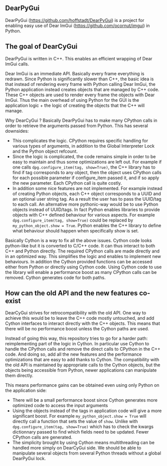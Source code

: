 ## DearPyGui

DearPyGui (https://github.com/hoffstadt/DearPyGui) is a project for enabling easy use of Dear ImGui (https://github.com/ocornut/imgui) in Python.

## The goal of DearCyGui

DearPyGui is written in C++. This enables an efficient wrapping of Dear ImGui calls.

Dear ImGui is an immediate API. Basically every frame everything is redrawn.
Since Python is significantly slower than C++, the basic idea is that instead of rendering every frame with Python calling Dear ImGui, the Python application instead creates objects that are managed by C++ code. These C++ objects are used to render every frame the objects with Dear ImGui. Thus the main overhead of using Python for the GUI is the application logic + the logic of creating the objects that the C++ will manage.

Why DearCyGui ? Basically DearPyGui has to make many CPython calls in order to retrieve the arguments passed from Python. This has several downsides:
- This complicates the logic. CPython requires specific handling for various types of arguments, in addition to the Global Interpreter Lock and the Python object refcount.
- Since the logic is complicated, the code remains simple in order to be easy to maintain and thus some optimizations are left out.
For example if one calls ```dpg.configure_item(tag, show=True)```, the C++ library has to find if tag corresponds to any object, then the object uses CPython calls for each possible parameter if configure_item passed it, and if so apply the new parameter. Each CPython call is quite costly.
- In addition some nice features are not implemented. For example instead of creating Python objects, each C++ object corresponds to a UUID and an optional user string tag. As a result the user has to pass the UUID/tag to each call. An alternative more pythonic-way would be to use Python objects instead of UUID/tags. In fact Python enables libraries to provide objects with C++ defined behaviour for various aspects. For example ```dpg.configure_item(tag, show=True)``` could be replaced by ```my_python_object.show = True```. Python enables the C++ library to define what behaviour should happen when specifically show is set.

Basically Cython is a way to fix all the above issues. Cython code looks python-like but it is converted to C/C++ code. It can thus interact to both C++ and Python directly. The required CPython calls are made directly and in an optimized way. This simplifies the logic and enables to implement new behaviours. In addition the Cython provided functions can be accessed either from Python or directly using Cython code. Using Cython code to use the library will enable a performance boost as many CPython calls can be removed. Cython generates code for both paths.

## How can the old API and the new features co-exist

DearCyGui strives for retrocompatibility with the old API. One way to achieve this would be to leave the C++ code mostly untouched, and add Cython interfaces to interact directly with the C++ objects. This means that there will be no performance boost unless the Cython paths are used.

Instead of going this way, this repository tries to go for a harder path: reimplementing part of the logic in Cython. In particular use Cython to handle the CPython calls and remove the direct calls to CPython in the C++ code. And doing so, add all the new features and the performance optimizations that are easy to add thanks to Cython. The compatibility with the old API is maintained by appropriate calls to the Cython objects, but the objects being accessible from Python, newer applications can manipulate them directly.

This means performance gains can be obtained even using only Python on the application side:
- There will be a small performance boost since Cython generates more optimized code to access the input arguments
- Using the objects instead of the tags in application code will give a more significant boost. For example ```my_python_object.show = True``` will directly call a function that sets the value of ```show```. Unlike with ```dpg.configure_item(tag, show=True)``` which has to check the kwargs dictionnary passed to find which fields need to be updated. Fewer CPython calls are generated.
- The simplicity brought by using Cython means multithreading can be handled more simply on DearCyGui side. We should be able to manipulate several objects from several Python threads without a global DearPyGui lock.